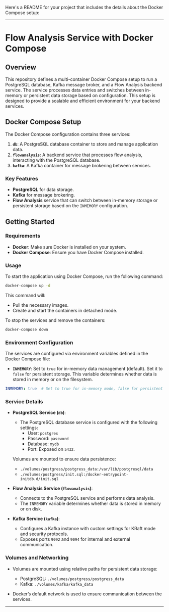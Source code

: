 Here's a README for your project that includes the details about the Docker Compose setup:

---

# **Flow Analysis Service with Docker Compose**

## **Overview**

This repository defines a multi-container Docker Compose setup to run a PostgreSQL database, Kafka message broker, and a Flow Analysis backend service. The service processes data entries and switches between in-memory or persistent data storage based on configuration. This setup is designed to provide a scalable and efficient environment for your backend services.

## **Docker Compose Setup**

The Docker Compose configuration contains three services:

1. **`db`**: A PostgreSQL database container to store and manage application data.
2. **`flowanalysis`**: A backend service that processes flow analysis, interacting with the PostgreSQL database.
3. **`kafka`**: A Kafka container for message brokering between services.

### **Key Features**
- **PostgreSQL** for data storage.
- **Kafka** for message brokering.
- **Flow Analysis** service that can switch between in-memory storage or persistent storage based on the `INMEMORY` configuration.

## **Getting Started**

### **Requirements**
- **Docker**: Make sure Docker is installed on your system.
- **Docker Compose**: Ensure you have Docker Compose installed.

### **Usage**

To start the application using Docker Compose, run the following command:

```bash
docker-compose up -d
```

This command will:
- Pull the necessary images.
- Create and start the containers in detached mode.

To stop the services and remove the containers:

```bash
docker-compose down
```

### **Environment Configuration**
The services are configured via environment variables defined in the Docker Compose file:

- **`INMEMORY`**: Set to `true` for in-memory data management (default). Set it to `false` for persistent storage. This variable determines whether data is stored in memory or on the filesystem.
  
```yaml
INMEMORY: true  # Set to true for in-memory mode, false for persistent
```

### **Service Details**

- **PostgreSQL Service (`db`)**:
  - The PostgreSQL database service is configured with the following settings:
    - User: `postgres`
    - Password: `password`
    - Database: `mydb`
    - Port: Exposed on `5432`.
  
  Volumes are mounted to ensure data persistence:
  - `./volumes/postgress/postgress_data:/var/lib/postgresql/data`
  - `./volumes/postgress/init.sql:/docker-entrypoint-initdb.d/init.sql`

- **Flow Analysis Service (`flowanalysis`)**:
  - Connects to the PostgreSQL service and performs data analysis.
  - The `INMEMORY` variable determines whether data is stored in memory or on disk.

- **Kafka Service (`kafka`)**:
  - Configures a Kafka instance with custom settings for KRaft mode and security protocols.
  - Exposes ports `9092` and `9094` for internal and external communication.

### **Volumes and Networking**
- Volumes are mounted using relative paths for persistent data storage:
  - PostgreSQL: `./volumes/postgress/postgress_data`
  - Kafka: `./volumes/kafka/kafka_data`

- Docker’s default network is used to ensure communication between the services.

---
